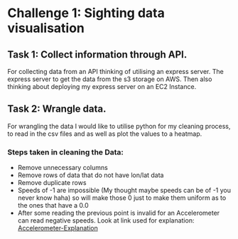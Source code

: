 # Challenge 1: Sighting data visualisation

## Task 1: Collect information through API.
For collecting data from an API thinking of utilising an express server. The express server to get the data from the s3 storage on AWS. Then also thinking about deploying my express server on an EC2 Instance.

## Task 2: Wrangle data. 

For wrangling the data I would like to utilise python for my cleaning process, to read in the csv files and as well as plot the values to a heatmap.

### Steps taken in cleaning the Data:
+ Remove unnecessary columns
+ Remove rows of data that do not have lon/lat data
+ Remove duplicate rows 
+ Speeds of -1 are impossible (My thought maybe speeds can be of -1 you never know haha) so will make those 0 just to make them uniform as to the ones that have a 0.0 
+ After some reading the previous point is invalid for an Accelerometer can read negative speeds. Look at link used for explanation: [Accelerometer-Explanation](https://www.sciencebuddies.org/science-fair-projects/references/accelerometer)




